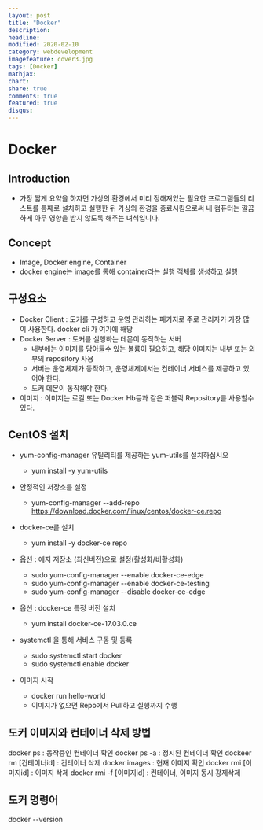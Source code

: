 ```yaml
---
layout: post
title: "Docker"
description: 
headline: 
modified: 2020-02-10
category: webdevelopment
imagefeature: cover3.jpg
tags: [Docker]
mathjax: 
chart: 
share: true
comments: true
featured: true
disqus:
---
```



# Docker


## Introduction
-  가장 짧게 요약을 하자면 가상의 환경에서 미리 정해져있는 필요한 프로그램들의 리스트를 통째로 설치하고 실행한 뒤 가상의 환경을 종료시킴으로써 내 컴퓨터는 깔끔하게 아무 영향을 받지 않도록 해주는 녀석입니다.

## Concept
- Image, Docker engine, Container
- docker engine는 image를 통해 container라는 실행 객체를 생성하고 실행

## 구성요소
- Docker Client : 도커를 구성하고 운영 관리하는 패키지로 주로 관리자가 가장 많이 사용한다. docker cli 가 여기에 해당
- Docker Server : 도커를 실행하는 데몬이 동작하는 서버
    - 내부에는 이미지를 담아둘수 있는 볼륨이 필요하고, 해당 이미지는 내부 또는 외부의 repository 사용
    - 서버는 운영체제가 동작하고, 운영체제에서는 컨테이너 서비스를 제공하고 있어야 한다.
    - 도커 데몬이 동작해야 한다.
- 이미지 : 이미지는 로컬 또는 Docker Hb등과 같은 퍼블릭 Repository를 사용할수 있다.


## CentOS 설치
- yum-config-manager 유틸리티를 제공하는 yum-utils를 설치하십시오
    - yum install -y yum-utils
- 안정적인 저장소를 설정
    - yum-config-manager --add-repo https://download.docker.com/linux/centos/docker-ce.repo
- docker-ce를 설치
    - yum install -y docker-ce repo

- 옵션 :  에지 저장소 (최신버전)으로 설정(활성화/비활성화)
    - sudo yum-config-manager --enable docker-ce-edge
    - sudo yum-config-manager --enable docker-ce-testing
    - sudo yum-config-manager --disable docker-ce-edge

- 옵션 : docker-ce 특정 버전 설치
    - yum install docker-ce-17.03.0.ce 

- systemctl 을 통해 서비스 구동 및 등록
    - sudo systemctl start docker 
    - sudo systemctl enable docker 
- 이미지 시작
    - docker run hello-world
    - 이미지가 없으면 Repo에서 Pull하고 실행까지 수행

## 도커 이미지와 컨테이너 삭제 방법
docker ps : 동작중인 컨테이너 확인
docker ps -a : 정지된 컨테이너 확인
dockeer rm [컨테이너id] : 컨테이너 삭제
docker images : 현재 이미지 확인
docker rmi [이미지id] : 이미지 삭제
docker rmi -f [이미지id] : 컨테이너, 이미지 동시 강제삭제


## 도커 명령어
docker --version
